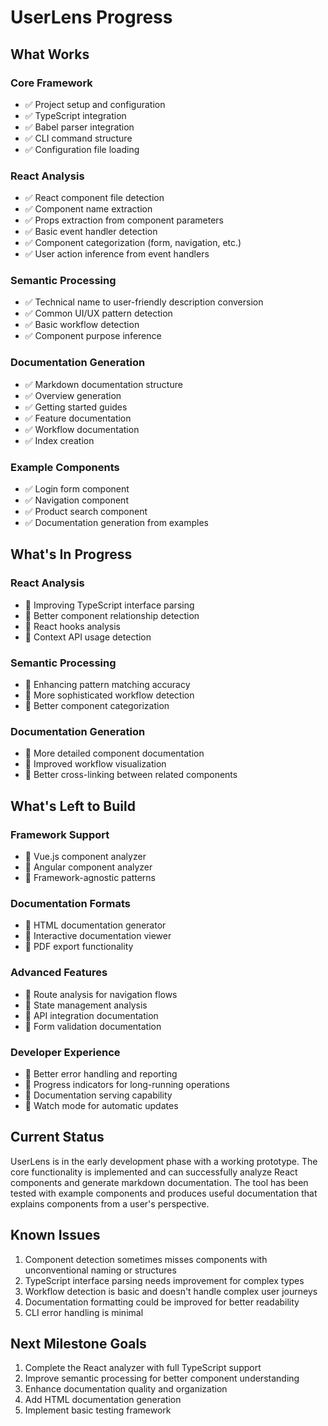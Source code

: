 # UserLens Progress

## What Works

### Core Framework
- ✅ Project setup and configuration
- ✅ TypeScript integration
- ✅ Babel parser integration
- ✅ CLI command structure
- ✅ Configuration file loading

### React Analysis
- ✅ React component file detection
- ✅ Component name extraction
- ✅ Props extraction from component parameters
- ✅ Basic event handler detection
- ✅ Component categorization (form, navigation, etc.)
- ✅ User action inference from event handlers

### Semantic Processing
- ✅ Technical name to user-friendly description conversion
- ✅ Common UI/UX pattern detection
- ✅ Basic workflow detection
- ✅ Component purpose inference

### Documentation Generation
- ✅ Markdown documentation structure
- ✅ Overview generation
- ✅ Getting started guides
- ✅ Feature documentation
- ✅ Workflow documentation
- ✅ Index creation

### Example Components
- ✅ Login form component
- ✅ Navigation component
- ✅ Product search component
- ✅ Documentation generation from examples

## What's In Progress

### React Analysis
- 🔄 Improving TypeScript interface parsing
- 🔄 Better component relationship detection
- 🔄 React hooks analysis
- 🔄 Context API usage detection

### Semantic Processing
- 🔄 Enhancing pattern matching accuracy
- 🔄 More sophisticated workflow detection
- 🔄 Better component categorization

### Documentation Generation
- 🔄 More detailed component documentation
- 🔄 Improved workflow visualization
- 🔄 Better cross-linking between related components

## What's Left to Build

### Framework Support
- 📅 Vue.js component analyzer
- 📅 Angular component analyzer
- 📅 Framework-agnostic patterns

### Documentation Formats
- 📅 HTML documentation generator
- 📅 Interactive documentation viewer
- 📅 PDF export functionality

### Advanced Features
- 📅 Route analysis for navigation flows
- 📅 State management analysis
- 📅 API integration documentation
- 📅 Form validation documentation

### Developer Experience
- 📅 Better error handling and reporting
- 📅 Progress indicators for long-running operations
- 📅 Documentation serving capability
- 📅 Watch mode for automatic updates

## Current Status
UserLens is in the early development phase with a working prototype. The core functionality is implemented and can successfully analyze React components and generate markdown documentation. The tool has been tested with example components and produces useful documentation that explains components from a user's perspective.

## Known Issues
1. Component detection sometimes misses components with unconventional naming or structures
2. TypeScript interface parsing needs improvement for complex types
3. Workflow detection is basic and doesn't handle complex user journeys
4. Documentation formatting could be improved for better readability
5. CLI error handling is minimal

## Next Milestone Goals
1. Complete the React analyzer with full TypeScript support
2. Improve semantic processing for better component understanding
3. Enhance documentation quality and organization
4. Add HTML documentation generation
5. Implement basic testing framework 